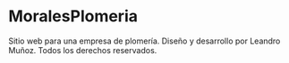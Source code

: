 # MoralesPlomeria
Sitio web para una empresa de plomería.
Diseño y desarrollo por Leandro Muñoz. Todos los derechos reservados.
